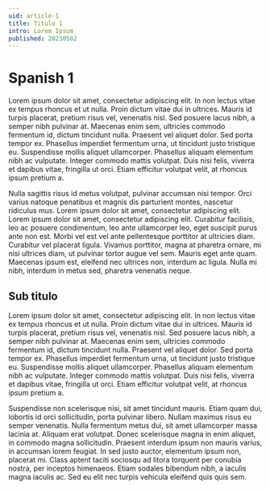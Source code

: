 ```yaml
---
uid: article-1
title: Titulo 1
intro: Lorem Ipsum
published: 20230502
---
```


# Spanish 1

Lorem ipsum dolor sit amet, consectetur adipiscing elit. In non lectus vitae ex tempus rhoncus et ut nulla. Proin dictum vitae dui in ultrices. Mauris id turpis placerat, pretium risus vel, venenatis nisl. Sed posuere lacus nibh, a semper nibh pulvinar at. Maecenas enim sem, ultricies commodo fermentum id, dictum tincidunt nulla. Praesent vel aliquet dolor. Sed porta tempor ex. Phasellus imperdiet fermentum urna, ut tincidunt justo tristique eu. Suspendisse mollis aliquet ullamcorper. Phasellus aliquam elementum nibh ac vulputate. Integer commodo mattis volutpat. Duis nisi felis, viverra et dapibus vitae, fringilla ut orci. Etiam efficitur volutpat velit, at rhoncus ipsum pretium a.

Nulla sagittis risus id metus volutpat, pulvinar accumsan nisi tempor. Orci varius natoque penatibus et magnis dis parturient montes, nascetur ridiculus mus. Lorem ipsum dolor sit amet, consectetur adipiscing elit. Lorem ipsum dolor sit amet, consectetur adipiscing elit. Curabitur facilisis, leo ac posuere condimentum, leo ante ullamcorper leo, eget suscipit purus ante non est. Morbi vel est vel ante pellentesque porttitor at ultricies diam. Curabitur vel placerat ligula. Vivamus porttitor, magna at pharetra ornare, mi nisi ultrices diam, ut pulvinar tortor augue vel sem. Mauris eget ante quam. Maecenas ipsum est, eleifend nec ultrices non, interdum ac ligula. Nulla mi nibh, interdum in metus sed, pharetra venenatis neque.

## Sub titulo

Lorem ipsum dolor sit amet, consectetur adipiscing elit. In non lectus vitae ex tempus rhoncus et ut nulla. Proin dictum vitae dui in ultrices. Mauris id turpis placerat, pretium risus vel, venenatis nisl. Sed posuere lacus nibh, a semper nibh pulvinar at. Maecenas enim sem, ultricies commodo fermentum id, dictum tincidunt nulla. Praesent vel aliquet dolor. Sed porta tempor ex. Phasellus imperdiet fermentum urna, ut tincidunt justo tristique eu. Suspendisse mollis aliquet ullamcorper. Phasellus aliquam elementum nibh ac vulputate. Integer commodo mattis volutpat. Duis nisi felis, viverra et dapibus vitae, fringilla ut orci. Etiam efficitur volutpat velit, at rhoncus ipsum pretium a.

Suspendisse non scelerisque nisi, sit amet tincidunt mauris. Etiam quam dui, lobortis id orci sollicitudin, porta pulvinar libero. Nullam maximus risus eu semper venenatis. Nulla fermentum metus dui, sit amet ullamcorper massa lacinia at. Aliquam erat volutpat. Donec scelerisque magna in enim aliquet, in commodo magna sollicitudin. Praesent interdum ipsum non mauris varius, in accumsan lorem feugiat. In sed justo auctor, elementum ipsum non, placerat mi. Class aptent taciti sociosqu ad litora torquent per conubia nostra, per inceptos himenaeos. Etiam sodales bibendum nibh, a iaculis magna iaculis ac. Sed eu elit nec turpis vehicula eleifend quis quis sem.